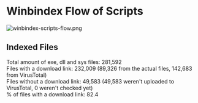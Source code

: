 # Winbindex Flow of Scripts

![winbindex-scripts-flow.png](winbindex-scripts-flow.png)

## Indexed Files

<!--FileStats-->
Total amount of exe, dll and sys files: 281,592  
Files with a download link: 232,009 (89,326 from the actual files, 142,683 from VirusTotal)  
Files without a download link: 49,583 (49,583 weren't uploaded to VirusTotal, 0 weren't checked yet)  
% of files with a download link: 82.4  
<!--/FileStats-->
